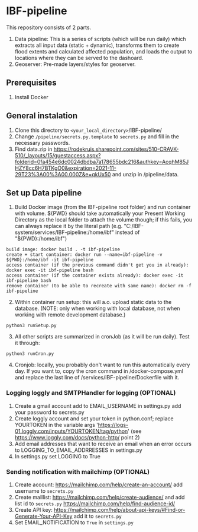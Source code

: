 # IBF-pipeline

This repository consists of 2 parts.

1. Data pipeline: This is a series of scripts (which will be run daily) which extracts all input data (static + dynamic), transforms them to create flood extents and calculated affected population, and loads the output to locations where they can be served to the dashoard.
2. Geoserver: Pre-made layers/styles for geoserver.

## Prerequisites

1. Install Docker

## General instalation

1. Clone this directory to `<your_local_directory>`/IBF-pipeline/
2. Change `/pipeline/secrets.py.template` to `secrets.py` and fill in the necessary passwords.
3. Find data.zip in https://rodekruis.sharepoint.com/sites/510-CRAVK-510/_layouts/15/guestaccess.aspx?folderid=0fa454e6dc0024dbdba7a178655bdc216&authkey=AcqhM85JHZY8cc6H7BTKgO0&expiration=2021-11-29T23%3A00%3A00.000Z&e=qkUx50 and unzip in /pipeline/data.

## Set up Data pipeline

1. Build Docker image (from the IBF-pipeline root folder) and run container with volume. ${PWD} should take automatically your Present Working Directory as the local folder to attach the volume though; if this fails, you can always replace it by the literal path (e.g. "C:/IBF-system/services/IBF-pipeline:/home/ibf" instead of "${PWD}:/home/ibf")

```
build image: docker build . -t ibf-pipeline
create + start container: docker run --name=ibf-pipeline -v ${PWD}:/home/ibf -it ibf-pipeline
access container (if the previous command didn't get you in already): docker exec -it ibf-pipeline bash
access container (if the container exists already): docker exec -it ibf-pipeline bash
remove container (to be able to recreate with same name): docker rm -f ibf-pipeline
```

2. Within container run setup: this will a.o. upload static data to the database.
   (NOTE: only when working with local database, not when working with remote development database.)

```
python3 runSetup.py
```

3. All other scripts are summarized in cronJob (as it will be run daily). Test it through:

```
python3 runCron.py
```

4. Cronjob: locally, you probably don't want to run this automatically every day. If you want to, copy the cron command in /docker-compose.yml and replace the last line of /services/IBF-pipeline/Dockerfile with it.

### Logging loggly and SMTPHandler for logging (OPTIONAL)

1.  Create a gmail account add to EMAIL_USERNAME in settings.py add your password to secrets.py
2.  Create loggly account and set your token in python.conf; replace YOURTOKEN in the variable args 'https://logs-01.loggly.com/inputs/YOURTOKEN/tag/python' (see https://www.loggly.com/docs/python-http/ point 2)
3.  Add email addresses that want to receive an email when an error occurs to LOGGING_TO_EMAIL_ADDRRESSES in settings.py
4.  In settings.py set LOGGING to True

### Sending notification with mailchimp (OPTIONAL)

1.  Create account: https://mailchimp.com/help/create-an-account/ add username to `secrets.py`
2.  Create maillist: https://mailchimp.com/help/create-audience/ and add list id to `secrets.py` https://mailchimp.com/help/find-audience-id/
3.  Create API key: https://mailchimp.com/help/about-api-keys/#Find-or-Generate-Your-API-Key add it to `secrets.py`
4.  Set EMAIL_NOTIFICATION to `True` in `settings.py`
